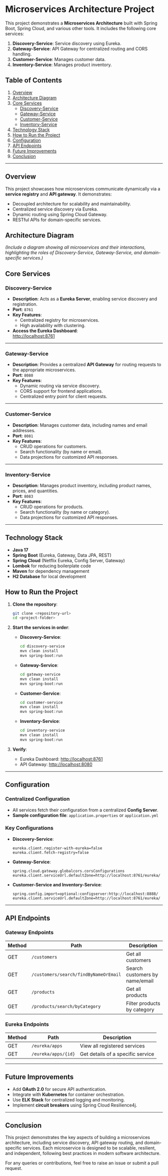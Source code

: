 # Microservices Architecture Project

This project demonstrates a **Microservices Architecture** built with Spring Boot, Spring Cloud, and various other tools. It includes the following core services:

1. **Discovery-Service**: Service discovery using Eureka.
2. **Gateway-Service**: API Gateway for centralized routing and CORS handling.
3. **Customer-Service**: Manages customer data.
4. **Inventory-Service**: Manages product inventory.

## Table of Contents

1. [Overview](#overview)
2. [Architecture Diagram](#architecture-diagram)
3. [Core Services](#core-services)
    - [Discovery-Service](#discovery-service)
    - [Gateway-Service](#gateway-service)
    - [Customer-Service](#customer-service)
    - [Inventory-Service](#inventory-service)
4. [Technology Stack](#technology-stack)
5. [How to Run the Project](#how-to-run-the-project)
6. [Configuration](#configuration)
7. [API Endpoints](#api-endpoints)
8. [Future Improvements](#future-improvements)
9. [Conclusion](#conclusion)

---

## Overview

This project showcases how microservices communicate dynamically via a **service registry** and **API gateway**. It demonstrates:

- Decoupled architecture for scalability and maintainability.
- Centralized service discovery via Eureka.
- Dynamic routing using Spring Cloud Gateway.
- RESTful APIs for domain-specific services.

## Architecture Diagram

_(Include a diagram showing all microservices and their interactions, highlighting the roles of Discovery-Service, Gateway-Service, and domain-specific services.)_

## Core Services

### Discovery-Service
- **Description**: Acts as a **Eureka Server**, enabling service discovery and registration.
- **Port**: `8761`
- **Key Features**:
    - Centralized registry for microservices.
    - High availability with clustering.
- **Access the Eureka Dashboard**:  
  [http://localhost:8761](http://localhost:8761)

---

### Gateway-Service
- **Description**: Provides a centralized **API Gateway** for routing requests to the appropriate microservices.
- **Port**: `8080`
- **Key Features**:
    - Dynamic routing via service discovery.
    - CORS support for frontend applications.
    - Centralized entry point for client requests.

---

### Customer-Service
- **Description**: Manages customer data, including names and email addresses.
- **Port**: `8081`
- **Key Features**:
    - CRUD operations for customers.
    - Search functionality (by name or email).
    - Data projections for customized API responses.

---

### Inventory-Service
- **Description**: Manages product inventory, including product names, prices, and quantities.
- **Port**: `8083`
- **Key Features**:
    - CRUD operations for products.
    - Search functionality (by name or category).
    - Data projections for customized API responses.

---

## Technology Stack

- **Java 17**
- **Spring Boot** (Eureka, Gateway, Data JPA, REST)
- **Spring Cloud** (Netflix Eureka, Config Server, Gateway)
- **Lombok** for reducing boilerplate code
- **Maven** for dependency management
- **H2 Database** for local development

## How to Run the Project

1. **Clone the repository**:
   ```bash
   git clone <repository-url>
   cd <project-folder>
   ```

2. **Start the services in order**:
    - **Discovery-Service**:
      ```bash
      cd discovery-service
      mvn clean install
      mvn spring-boot:run
      ```
    - **Gateway-Service**:
      ```bash
      cd gateway-service
      mvn clean install
      mvn spring-boot:run
      ```
    - **Customer-Service**:
      ```bash
      cd customer-service
      mvn clean install
      mvn spring-boot:run
      ```
    - **Inventory-Service**:
      ```bash
      cd inventory-service
      mvn clean install
      mvn spring-boot:run
      ```

3. **Verify**:
    - Eureka Dashboard: [http://localhost:8761](http://localhost:8761)
    - API Gateway: [http://localhost:8080](http://localhost:8080)

---

## Configuration

### Centralized Configuration
- All services fetch their configuration from a centralized **Config Server**.
- **Sample configuration file**: `application.properties` or `application.yml`

### Key Configurations
- **Discovery-Service**:
  ```properties
  eureka.client.register-with-eureka=false
  eureka.client.fetch-registry=false
  ```
- **Gateway-Service**:
  ```properties
  spring.cloud.gateway.globalcors.corsConfigurations
  eureka.client.serviceUrl.defaultZone=http://localhost:8761/eureka/
  ```
- **Customer-Service and Inventory-Service**:
  ```properties
  spring.config.import=optional:configserver:http://localhost:8888/
  eureka.client.serviceUrl.defaultZone=http://localhost:8761/eureka/
  ```

---

## API Endpoints

### Gateway Endpoints
| Method | Path                         | Description                 |
|--------|------------------------------|-----------------------------|
| GET    | `/customers`                 | Get all customers           |
| GET    | `/customers/search/findByNameOrEmail` | Search customers by name/email |
| GET    | `/products`                  | Get all products            |
| GET    | `/products/search/byCategory`| Filter products by category |

### Eureka Endpoints
| Method | Path                 | Description                      |
|--------|----------------------|----------------------------------|
| GET    | `/eureka/apps`       | View all registered services     |
| GET    | `/eureka/apps/{id}`  | Get details of a specific service|

---

## Future Improvements

- Add **OAuth 2.0** for secure API authentication.
- Integrate with **Kubernetes** for container orchestration.
- Use **ELK Stack** for centralized logging and monitoring.
- Implement **circuit breakers** using Spring Cloud Resilience4j.

---

## Conclusion

This project demonstrates the key aspects of building a microservices architecture, including service discovery, API gateway routing, and domain-specific services. Each microservice is designed to be scalable, resilient, and independent, following best practices in modern software architecture.

For any queries or contributions, feel free to raise an issue or submit a pull request.

